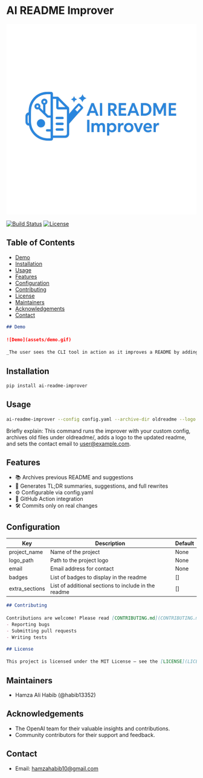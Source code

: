 # AI README Improver

![Logo](assets/logo.png)

[![Build Status](https://img.shields.io/github/actions/workflow/status/habib13352/ai-readme-improver/readme-improver.yml?branch=main)](https://github.com/habib13352/ai-readme-improver/actions) [![License](https://img.shields.io/badge/license-MIT-blue.svg)](LICENSE)

## Table of Contents

- [Demo](#demo)
- [Installation](#installation)
- [Usage](#usage)
- [Features](#features)
- [Configuration](#configuration)
- [Contributing](#contributing)
- [License](#license)
- [Maintainers](#maintainers)
- [Acknowledgements](#acknowledgements)
- [Contact](#contact)

```markdown
## Demo

![Demo](assets/demo.gif)

_The user sees the CLI tool in action as it improves a README by adding badges, table of contents, and other enhancements._
```

## Installation

```bash
pip install ai-readme-improver
```

## Usage

```bash
ai-readme-improver --config config.yaml --archive-dir oldreadme --logo logo.png --email user@example.com
```

Briefly explain: This command runs the improver with your custom config, archives old files under oldreadme/, adds a logo to the updated readme, and sets the contact email to user@example.com.

## Features
- 📚 Archives previous README and suggestions
- 📝 Generates TL;DR summaries, suggestions, and full rewrites
- ⚙️ Configurable via config.yaml
- 🤖 GitHub Action integration
- 🛠️ Commits only on real changes

## Configuration

| Key           | Description                                         | Default        |
|---------------|-----------------------------------------------------|----------------|
| project_name  | Name of the project                                 | None           |
| logo_path     | Path to the project logo                            | None           |
| email         | Email address for contact                           | None           |
| badges        | List of badges to display in the readme             | []             |
| extra_sections| List of additional sections to include in the readme| []             |

```markdown
## Contributing

Contributions are welcome! Please read [CONTRIBUTING.md](CONTRIBUTING.md) for guidelines on:
- Reporting bugs
- Submitting pull requests
- Writing tests
```

```markdown
## License

This project is licensed under the MIT License — see the [LICENSE](LICENSE) file for details.
```

## Maintainers
- Hamza Ali Habib (@habib13352)

## Acknowledgements
- The OpenAI team for their valuable insights and contributions.
- Community contributors for their support and feedback.

## Contact
- Email: hamzahabib10@gmail.com